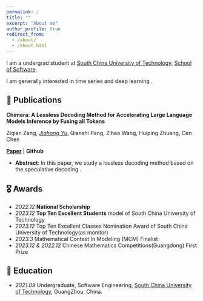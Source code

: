 ```yaml
---
permalink: /
title: ""
excerpt: "About me"
author_profile: true
redirect_from: 
  - /about/
  - /about.html
---
```


<!-- ## About Me -->
I am a undergrad student at [South China University of Technology](https://www.scut.edu.cn/new/), [School of Software](https://www2.scut.edu.cn/sse/).

I am generally interested in time series and deep learning .

## 📝 Publications


**Chimera: A Lossless Decoding Method for Accelerating Large Language Models Inference by Fusing all Tokens**

Ziqian Zeng, *<ins>Jiahong Yu</ins>*, Qianshi Pang, Zihao Wang, Huiping Zhuang, Cen Chen


<p><a href="https://arxiv.org/abs/2402.15758"><strong>Paper</strong></a> | <a href="https://github.com/kafkayu/Chimera"></a><strong>Github</strong></p>



- **Abstract**: In this paper, we study a lossless decoding method based on the speculative decoding .



## 🎖 Awards

- *2022.12* **National Scholarship** 
- *2023.12* **Top Ten Excellent Students** model of South China University of Technology
- *2023.12* Top Ten Excellent Classes Nomination Award of South China University of Technology(as monitor)
- *2023.3* Mathematical Contest In Modeling (MCM) Finalist
- *2023.12 & 2022.12* Chinese Mathematics Competitions(Guangdong) First Prize
  
## 📖 Education

- *2021.09* Undergraduate, Software Engineering, [South China University of Technology](https://www.scut.edu.cn/new/), GuangZhou, China.

